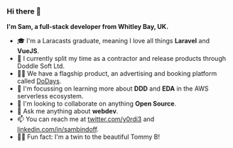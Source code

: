 ### Hi there 👋

**I'm Sam, a full-stack developer from Whitley Bay, UK.**

- 🎓 I'm a Laracasts graduate, meaning I love all things **Laravel** and **VueJS**.
- 🏢 I currently split my time as a contractor and release products through Doddle Soft Ltd.
- 🏳️‍🌈 We have a flagship product, an advertising and booking platform called [DoDays](https://www.dodays.co.uk).
- 🌱 I'm focussing on learning more about **DDD** and **EDA** in the AWS serverless ecosystem.
- 👯 I'm looking to collaborate on anything **Open Source**.
- 💬 Ask me anything about **webdev**.
- 📫 You can reach me at [twitter.com/y0rdi3](https://twitter.com/y0rdi3) and [linkedin.com/in/sambindoff](https://www.linkedin.com/in/sambindoff).
- 👬🏻 Fun fact: I'm a twin to the beautiful Tommy B!
